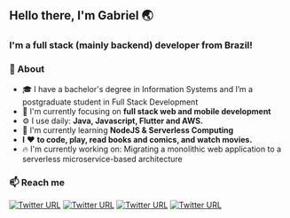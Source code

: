 ## Hello there, I'm Gabriel 🌏
### I'm a full stack (mainly backend) developer from Brazil!

### 🚀 About
- 🎓 I have a bachelor's degree in Information Systems and I’m a postgraduate student in Full Stack Development
- 👀 I'm currently focusing on **full stack web and mobile development**
- ⚙️ I use daily:  **Java, Javascript, Flutter and AWS.**
- 🔭 I'm currently learning **NodeJS & Serverless Computing**
- **I** ❤️ **to code, play, read books and comics, and watch movies.**
- 🔥 I'm currently working on: Migrating a monolithic web application to a serverless microservice-based architecture

### 📫 Reach me
[![Twitter URL](https://img.shields.io/twitter/url?label=email&logo=gmail&style=social&url=http%3A%2F%2Fmailto%3Acontact.ismailhabibi%40gmail.com)](mailto:gabrielnaslaniec@gmail.com)
[![Twitter URL](https://img.shields.io/twitter/url?label=LinkedIn&logo=linkedin&style=social&url=https%3A%2F%2Fwww.linkedin.com%2Fin%2Fismailhabibi)](https://www.linkedin.com/in/gabriel-naslaniec/)
[![Twitter URL](https://img.shields.io/twitter/url?label=Instagram&logo=Instagram&style=social&url=https%3A%2F%2Finstagram.com%2Fismlhbb)](https://instagram.com/gabrielnaslaniec)
[![Twitter URL](https://img.shields.io/twitter/url?label=Steam&logo=steam&style=social&url=https%3A%2F%2Fsteamcommunity.com%2Fid%2Fismlhbb)](https://steamcommunity.com/id/gnaslaniec)
